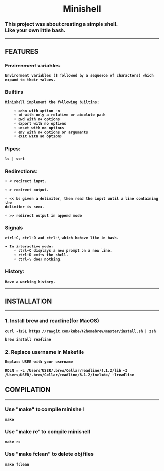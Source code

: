 <h1 align="center">Minishell</h1>

<h3>This project was about creating a simple shell. <br>
Like your own little <b>bash.<br></h3>

------------

<h2>FEATURES</h2>

<h3>Environment variables </h3>

    Environment variables ($ followed by a sequence of characters) which expand to their values.

<h3>Builtins</h3>

    Minishell implement the following builtins:

        ◦ echo with option -n
        ◦ cd with only a relative or absolute path
        ◦ pwd with no options
        ◦ export with no options
        ◦ unset with no options
        ◦ env with no options or arguments
        ◦ exit with no options

<h3>Pipes:</h3>

    ls | sort 

<h3>Redirections:</h3>

    ◦ < redirect input.

    ◦ > redirect output.

    ◦ << be given a delimiter, then read the input until a line containing the
    delimiter is seen.

    ◦ >> redirect output in append mode

<h3>Signals</h3>

    ctrl-C, ctrl-D and ctrl-\ which behave like in bash.

    • In interactive mode:
        ◦ ctrl-C displays a new prompt on a new line.
        ◦ ctrl-D exits the shell.
        ◦ ctrl-\ does nothing.

<h3> History:</h3>

    Have a working history.

------------

<h2>INSTALLATION</h2>

------------

<h3>1. Install brew and readline(for MacOS)</h3>

    curl -fsSL https://rawgit.com/kube/42homebrew/master/install.sh | zsh

    brew install readline

<h3>2. Replace username in Makefile</h3>

    Replace USER with your username

    RDLN = -L /Users/USER/.brew/Cellar/readline/8.1.2/lib -I /Users/USER/.brew/Cellar/readline/8.1.2/include/ -lreadline

<h2>COMPILATION</h2>

------------

<h3>Use "make" to compile minishell</h3>

    make

<h3>Use "make re" to compile minishell</h3>

    make re

<h3>Use "make fclean" to delete obj files</h3>

    make fclean

